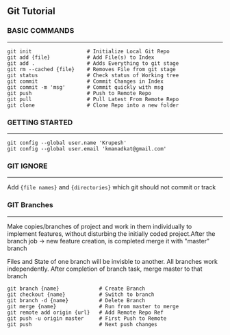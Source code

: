## Git Tutorial

### BASIC COMMANDS
----------------------------------------------------------
```shell
git init                  # Initialize Local Git Repo
git add {file}            # Add File(s) to Index
git add .                 # Adds Everything to git stage
git rm --cached {file}    # Removes File from git stage
git status                # Check status of Working tree
git commit                # Commit Changes in Index
git commit -m 'msg'       # Commit quickly with msg
git push                  # Push to Remote Repo
git pull                  # Pull Latest From Remote Repo
git clone                 # Clone Repo into a new folder
```


### GETTING STARTED
--------------------------------------------------------
```shell
git config --global user.name 'Krupesh'
git config --global user.email 'kmanadkat@gmail.com'
```


### GIT IGNORE
--------------------------------------------------------
Add ```{file names}``` and ```{directories}``` which git should not
commit or track



### GIT Branches
--------------------------------------------------------
Make copies/branches of project and work in them 
individually to implement features, without disturbing
the initially coded project.After the branch job -> 
new feature creation, is completed merge it with "master" 
branch

Files and State of one branch will be invisble to another.
All branches work independently. After completion of branch task, merge master to that branch

```shell
git branch {name}             # Create Branch
git checkout {name}           # Switch to branch
git branch -d {name}          # Delete Branch
git merge {name}              # Run from master to merge
git remote add origin {url}   # Add Remote Repo Ref
git push -u origin master     # First Push to Remote
git push                      # Next push changes
```